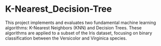 # K-Nearest_Decision-Tree
This project implements and evaluates two fundamental machine learning algorithms: K-Nearest Neighbors (KNN) and Decision Trees. These algorithms are applied to a subset of the Iris dataset, focusing on binary classification between the Versicolor and Virginica species. 
